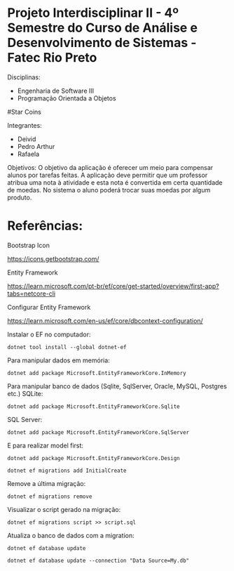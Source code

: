 # Projeto Interdisciplinar II - 4º Semestre do Curso de Análise e Desenvolvimento de Sistemas - Fatec Rio Preto

Disciplinas:
- Engenharia de Software III
- Programação Orientada a Objetos

#Star Coins

Integrantes:
- Deivid
- Pedro Arthur
- Rafaela

Objetivos:
O objetivo da aplicação é oferecer um meio para compensar alunos por tarefas feitas. 
A aplicação deve permitir que um professor atribua uma nota à atividade e esta nota é convertida em certa quantidade de moedas. No sistema o aluno poderá trocar suas moedas por algum produto. 

# Referências:

Bootstrap Icon

https://icons.getbootstrap.com/

Entity Framework

https://learn.microsoft.com/pt-br/ef/core/get-started/overview/first-app?tabs=netcore-cli

Configurar Entity Framework

https://learn.microsoft.com/en-us/ef/core/dbcontext-configuration/

Instalar o EF no computador:

`dotnet tool install --global dotnet-ef`

Para manipular dados em memória:

`dotnet add package Microsoft.EntityFrameworkCore.InMemory`

Para manipular banco de dados (Sqlite, SqlServer, Oracle, MySQL, Postgres etc.)
SQLite:

`dotnet add package Microsoft.EntityFrameworkCore.Sqlite`

SQL Server:

`dotnet add package Microsoft.EntityFrameworkCore.SqlServer`

E para realizar model first:

`dotnet add package Microsoft.EntityFrameworkCore.Design`

`dotnet ef migrations add InitialCreate`

Remove a última migração:

`dotnet ef migrations remove`

Visualizar o script gerado na migração:

`dotnet ef migrations script >> script.sql`

Atualiza o banco de dados com a migration:

`dotnet ef database update`

`dotnet ef database update --connection "Data Source=My.db"`
